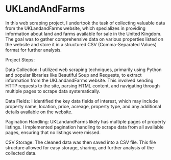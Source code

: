 # UKLandAndFarms
In this web scraping project, I undertook the task of collecting valuable data from the UKLandandFarms website, which specializes in providing information about land and farms available for sale in the United Kingdom. The goal was to gather comprehensive data on various properties listed on the website and store it in a structured CSV (Comma-Separated Values) format for further analysis.

Project Steps:

Data Collection: I utilized web scraping techniques, primarily using Python and popular libraries like Beautiful Soup and Requests, to extract information from the UKLandandFarms website. This involved sending HTTP requests to the site, parsing HTML content, and navigating through multiple pages to scrape data systematically.

Data Fields: I identified the key data fields of interest, which may include property name, location, price, acreage, property type, and any additional details available on the website.

Pagination Handling: UKLandandFarms likely has multiple pages of property listings. I implemented pagination handling to scrape data from all available pages, ensuring that no listings were missed.

CSV Storage: The cleaned data was then saved into a CSV file. This file structure allowed for easy storage, sharing, and further analysis of the collected data.
